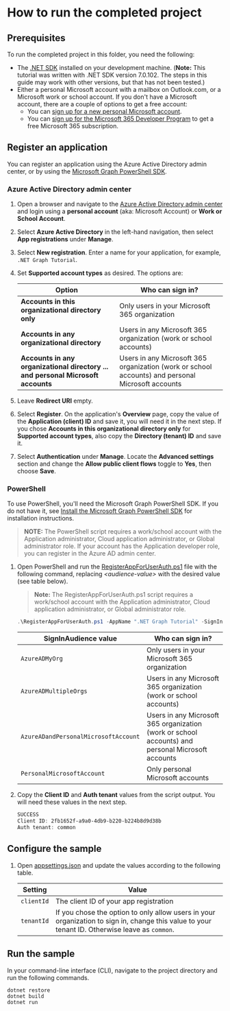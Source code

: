 # How to run the completed project

## Prerequisites

To run the completed project in this folder, you need the following:

- The [.NET SDK](https://dotnet.microsoft.com/download) installed on your development machine. (**Note:** This tutorial was written with .NET SDK version 7.0.102. The steps in this guide may work with other versions, but that has not been tested.)
- Either a personal Microsoft account with a mailbox on Outlook.com, or a Microsoft work or school account. If you don't have a Microsoft account, there are a couple of options to get a free account:
  - You can [sign up for a new personal Microsoft account](https://signup.live.com/signup?wa=wsignin1.0&rpsnv=12&ct=1454618383&rver=6.4.6456.0&wp=MBI_SSL_SHARED&wreply=https://mail.live.com/default.aspx&id=64855&cbcxt=mai&bk=1454618383&uiflavor=web&uaid=b213a65b4fdc484382b6622b3ecaa547&mkt=E-US&lc=1033&lic=1).
  - You can [sign up for the Microsoft 365 Developer Program](https://developer.microsoft.com/microsoft-365/dev-program) to get a free Microsoft 365 subscription.

## Register an application

You can register an application using the Azure Active Directory admin center, or by using the [Microsoft Graph PowerShell SDK](https://learn.microsoft.com/graph/powershell/get-started).

### Azure Active Directory admin center

1. Open a browser and navigate to the [Azure Active Directory admin center](https://aad.portal.azure.com) and login using a **personal account** (aka: Microsoft Account) or **Work or School Account**.

1. Select **Azure Active Directory** in the left-hand navigation, then select **App registrations** under **Manage**.

1. Select **New registration**. Enter a name for your application, for example, `.NET Graph Tutorial`.

1. Set **Supported account types** as desired. The options are:

    | Option | Who can sign in? |
    |--------|------------------|
    | **Accounts in this organizational directory only** | Only users in your Microsoft 365 organization |
    | **Accounts in any organizational directory** | Users in any Microsoft 365 organization (work or school accounts) |
    | **Accounts in any organizational directory ... and personal Microsoft accounts** | Users in any Microsoft 365 organization (work or school accounts) and personal Microsoft accounts |

1. Leave **Redirect URI** empty.

1. Select **Register**. On the application's **Overview** page, copy the value of the **Application (client) ID** and save it, you will need it in the next step. If you chose **Accounts in this organizational directory only** for **Supported account types**, also copy the **Directory (tenant) ID** and save it.

1. Select **Authentication** under **Manage**. Locate the **Advanced settings** section and change the **Allow public client flows** toggle to **Yes**, then choose **Save**.

### PowerShell

To use PowerShell, you'll need the Microsoft Graph PowerShell SDK. If you do not have it, see [Install the Microsoft Graph PowerShell SDK](https://learn.microsoft.com/graph/powershell/installation) for installation instructions.

> **NOTE:** The PowerShell script requires a work/school account with the Application administrator, Cloud application administrator, or Global administrator role. If your account has the Application developer role, you can register in the Azure AD admin center.

1. Open PowerShell and run the [RegisterAppForUserAuth.ps1](RegisterAppForUserAuth.ps1) file with the following command, replacing *&lt;audience-value&gt;* with the desired value (see table below).

    > **Note:** The RegisterAppForUserAuth.ps1 script requires a work/school account with the Application administrator, Cloud application administrator, or Global administrator role.

    ```powershell
    .\RegisterAppForUserAuth.ps1 -AppName ".NET Graph Tutorial" -SignInAudience <audience-value>
    ```

    | SignInAudience value | Who can sign in? |
    |----------------------|------------------|
    | `AzureADMyOrg` | Only users in your Microsoft 365 organization |
    | `AzureADMultipleOrgs` | Users in any Microsoft 365 organization (work or school accounts) |
    | `AzureADandPersonalMicrosoftAccount` | Users in any Microsoft 365 organization (work or school accounts) and personal Microsoft accounts |
    | `PersonalMicrosoftAccount` | Only personal Microsoft accounts |

1. Copy the **Client ID** and **Auth tenant** values from the script output. You will need these values in the next step.

    ```powershell
    SUCCESS
    Client ID: 2fb1652f-a9a0-4db9-b220-b224b8d9d38b
    Auth tenant: common
    ```

## Configure the sample

1. Open [appsettings.json](./GraphTutorial/appsettings.json) and update the values according to the following table.

    | Setting | Value |
    |---------|-------|
    | `clientId` | The client ID of your app registration |
    | `tenantId` | If you chose the option to only allow users in your organization to sign in, change this value to your tenant ID. Otherwise leave as `common`. |

## Run the sample

In your command-line interface (CLI), navigate to the project directory and run the following commands.

```Shell
dotnet restore
dotnet build
dotnet run
```
